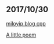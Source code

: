 ## 2017/10/30

[miloyip blog cpp](http://miloyip.com/2010/behind-cplusplus/)

[A little poem](http://group.jobbole.com/31920/)
